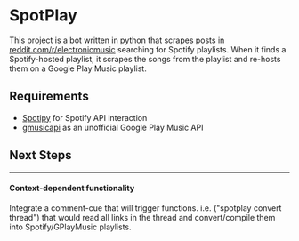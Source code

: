 # SpotPlay

This project is a bot written in python that scrapes posts in
[reddit.com/r/electronicmusic](https://reddit.com/r/electronicmusic) searching for Spotify
playlists. When it finds a Spotify-hosted playlist, it scrapes the songs from the playlist and re-hosts them on a
Google Play Music playlist.

## Requirements

- [Spotipy](https://github.com/plamere/spotipy) for Spotify API interaction
- [gmusicapi](https://github.com/simon-weber/gmusicapi) as an unofficial Google Play Music API

## Next Steps

---

#### Context-dependent functionality

Integrate a comment-cue that will trigger functions. i.e. ("spotplay convert thread") that would read all links in the
thread and convert/compile them into Spotify/GPlayMusic playlists.